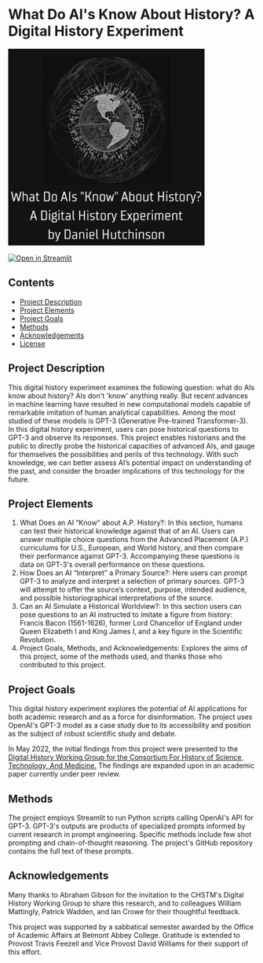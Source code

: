 # What Do AI's Know About History? A Digital History Experiment

<img src="logo.png" alt="Nicolay title card" width="400"/>

[![Open in Streamlit](https://static.streamlit.io/badges/streamlit_badge_black_white.svg)](https://dr-hutchinson-what-do-ais-know-about-history-app-i3l5jo.streamlit.app/)

## Contents

- [Project Description](#summary)
- [Project Elements](#project_elements)
- [Project Goals](#project_goals)
- [Methods](#methods)
- [Acknowledgements](#acknowledgements)
- [License](#license)

## Project Description

This digital history experiment examines the following question: what do AIs know about history? AIs don't 'know' anything really. But recent advances in machine learning have resulted in new computational models capable of remarkable imitation of human analytical capabilities. Among the most studied of these models is GPT-3 (Generative Pre-trained Transformer-3). In this digital history experiment, users can pose historical questions to GPT-3 and observe its responses. This project enables historians and the public to directly probe the historical capacities of advanced AIs, and gauge for themselves the possibilities and perils of this technology. With such knowledge, we can better assess AI’s potential impact on understanding of the past, and consider the broader implications of this technology for the future.

## Project Elements

1. What Does an AI “Know” about A.P. History?: In this section, humans can test their historical knowledge against that of an AI. Users can answer multiple choice questions from the Advanced Placement (A.P.) curriculums for U.S., European, and World history, and then compare their performance against GPT-3. Accompanying these questions is data on GPT-3's overall performance on these questions.
2. How Does an AI “Interpret” a Primary Source?: Here users can prompt GPT-3 to analyze and interpret a selection of primary sources. GPT-3 will attempt to offer the source’s context, purpose, intended audience, and possible historiographical interpretations of the source.
3. Can an AI Simulate a Historical Worldview?: In this section users can pose questions to an AI instructed to imitate a figure from history: Francis Bacon (1561-1626), former Lord Chancellor of England under Queen Elizabeth I and King James I, and a key figure in the Scientific Revolution.
4. Project Goals, Methods, and Acknowledgements: Explores the aims of this project, some of the methods used, and thanks those who contributed to this project.

## Project Goals

This digital history experiment explores the potential of AI applications for both academic research and as a force for disinformation. The project uses OpenAI's GPT-3 model as a case study due to its accessibility and position as the subject of robust scientific study and debate.

In May 2022, the initial findings from this project were presented to the [Digital History Working Group for the Consortium For History of Science, Technology, And Medicine.](https://www.chstm.org/content/digital-history) The findings are expanded upon in an academic paper currently under peer review.

## Methods

The project employs Streamlit to run Python scripts calling OpenAI's API for GPT-3. GPT-3's outputs are products of specialized prompts informed by current research in prompt engineering. Specific methods include few shot prompting and chain-of-thought reasoning. The project's GitHub repository contains the full text of these prompts.

## Acknowledgements

Many thanks to Abraham Gibson for the invitation to the CHSTM's Digital History Working Group to share this research, and to colleagues William Mattingly, Patrick Wadden, and Ian Crowe for their thoughtful feedback.

This project was supported by a sabbatical semester awarded by the Office of Academic Affairs at Belmont Abbey College. Gratitude is extended to Provost Travis Feezell and Vice Provost David Williams for their support of this effort.
